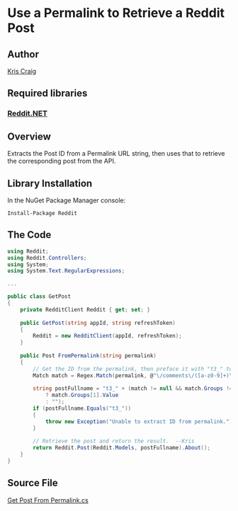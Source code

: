 # Use a Permalink to Retrieve a Reddit Post

## Author

[Kris Craig](../../../docs/contributors/Kris%20Craig.md)

## Required libraries

### [Reddit.NET](https://github.com/sirkris/Reddit.NET)

## Overview

Extracts the Post ID from a Permalink URL string, then uses that to retrieve the corresponding post from the API.

## Library Installation

In the NuGet Package Manager console:

    Install-Package Reddit

## The Code

```c#
using Reddit;
using Reddit.Controllers;
using System;
using System.Text.RegularExpressions;

...

public class GetPost
{
	private RedditClient Reddit { get; set; }
	
	public GetPost(string appId, string refreshToken)
	{
		Reddit = new RedditClient(appId, refreshToken);
	}
	
	public Post FromPermalink(string permalink)
	{
		// Get the ID from the permalink, then preface it with "t3_" to convert it to a Reddit fullname.  --Kris
		Match match = Regex.Match(permalink, @"\/comments\/([a-z0-9]+)\/");
		
		string postFullname = "t3_" + (match != null && match.Groups != null && match.Groups.Count >= 2 
			? match.Groups[1].Value 
			: "");
		if (postFullname.Equals("t3_"))
		{
			throw new Exception("Unable to extract ID from permalink.");
		}
		
		// Retrieve the post and return the result.  --Kris
		return Reddit.Post(Reddit.Models, postFullname).About();
	}
}
```

## Source File

[Get Post From Permalink.cs](src/Get%20Post%20From%20Permalink.cs)

